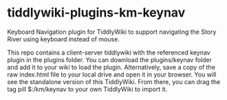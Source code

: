 # tiddlywiki-plugins-km-keynav
Keyboard Navigation plugin for TiddlyWiki to support navigating the Story River using keyboard instead of mouse. 

This repo contains a client-server tiddlywiki with the referenced keynav plugin in the plugins folder. You can download the plugins/keynav folder and add it to your wiki to load the plugin. Alternatively, save a copy of the raw index.html file to your local drive and open it in your browser. You will see the standalone version of this TiddlyWiki. From there, you can drag the tag pill $:/km/keynav to your own TiddlyWiki to import it. 
